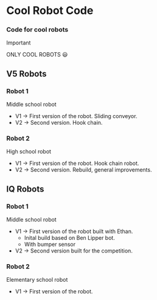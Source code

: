 # Cool Robot Code
### Code for cool robots
> [!IMPORTANT]  
> ONLY COOL ROBOTS 😃

## V5 Robots
### Robot 1
Middle school robot
- V1 &rarr; First version of the robot. Sliding conveyor.
- V2 &rarr; Second version. Hook chain.
### Robot 2
High school robot
- V1 &rarr; First version of the robot. Hook chain robot.
- V2 &rarr; Second version. Rebuild, general improvements.

## IQ Robots
### Robot 1
Middle school robot
- V1 &rarr; First version of the robot built with Ethan.
    - Inital build based on Ben Lipper bot.
    - With bumper sensor
- V2 &rarr; Second version built for the competition.

### Robot 2
Elementary school robot
- V1 &rarr; First version of the robot.
